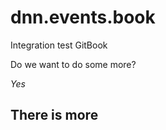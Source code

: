 # dnn.events.book
Integration test GitBook

Do we want to do some more?

 *Yes*

## There is more


